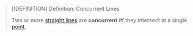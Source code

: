 >[!DEFINITION] Definition: Concurrent Lines
>
>Two or more [straight lines](Straight%20Line.md) are **concurrent** iff they intersect at a single [point](../../Points%20and%20Vectors/Points%20in%20Geometry.md).
>